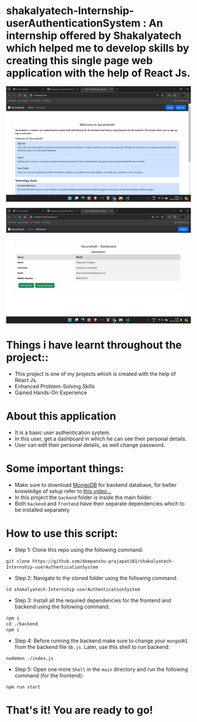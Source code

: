 # shakalyatech-Internship-userAuthenticationSystem : An internship offered by Shakalyatech which helped me to develop skills by creating this single page web application with the help of React Js.

![sample Image](https://github.com/deepanshu-prajapati01/shakalyatech-Internship-userAuthenticationSystem/blob/master/Images/1.png)

![sample Image](https://github.com/deepanshu-prajapati01/shakalyatech-Internship-userAuthenticationSystem/blob/master/Images/3.png)

# Things i have learnt throughout the project:: 

* This project is one of my projects which is created with the help of React Js.
* Enhanced Problem-Solving Skills
* Gained Hands-On Experience 

# About this application

* It is a basic user authentication system.
* In this user, get a dashboard in which he can see their personal details.
* User can edit their personal details, as well change password.

# Some important things: 

* Make sure to download [MongoDB](https://www.mongodb.com/) for backend database, for better knowledge of setup refer to [this video...](https://www.youtube.com/watch?v=jWIeK3ueOm8&list=PLu0W_9lII9agx66oZnT6IyhcMIbUMNMdt&index=43&pp=iAQB)
* In this project the `backend` folder is inside the main folder.
* Both `backend` and `frontend` have their separate dependencies which to be installed separately


# How to use this script:

* Step 1: Clone this repo using the following command.

```shell
git clone https://github.com/deepanshu-prajapati01/shakalyatech-Internship-userAuthenticationSystem
```

* Step 2: Navigate to the cloned folder using the following command.

```shell
cd shakalyatech-Internship-userAuthenticationSystem
```

* Step 3: Install all the required dependencies for the frontend and backend using the following command.

```shell
npm i
cd ./backend
npm i
```


* Step 4: Before running the backend make sure to change your `mongoURI` from the backend file `db.js`. Later, use this shell to run backend:

```shell
nodemon ./index.js
```

* Step 5: Open one more `Shell` in the `main` directory and run the following command (for the frontend): 

```shell
npm run start
```

# That's it! You are ready to go! 

